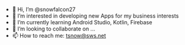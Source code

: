 - 👋 Hi, I’m @snowfalcon27
- 👀 I’m interested in developing new Apps for my business interests
- 🌱 I’m currently learning Android Studio, Kotlin, Firebase
- 💞️ I’m looking to collaborate on ...
- 📫 How to reach me: tsnow@sws.net

<!---
snowfalcon27/snowfalcon27 is a ✨ special ✨ repository because its `README.md` (this file) appears on your GitHub profile.
You can click the Preview link to take a look at your changes.
--->
